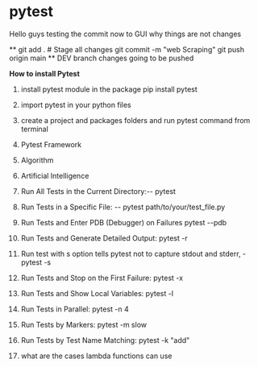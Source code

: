 # pytest
Hello guys testing the commit now to GUI
why things are not changes

** git add .       # Stage all changes
git commit -m "web Scraping"
git push origin main **
DEV  branch changes going to be pushed 

**How to install Pytest**
1. install pytest module in the package pip install pytest
2. import pytest in your python files
3. create a project and packages folders and run pytest command from terminal 
4. Pytest Framework
5. Algorithm
6. Artificial Intelligence

7. Run All Tests in the Current Directory:-- pytest 
8. Run Tests in a Specific File: -- pytest path/to/your/test_file.py
9. Run Tests and Enter PDB (Debugger) on Failures  pytest --pdb 
10. Run Tests and Generate Detailed Output:  pytest -r 
11. Run test with s option tells pytest not to capture stdout and stderr,  - pytest -s 
12. Run Tests and Stop on the First Failure: pytest -x 
13. Run Tests and Show Local Variables: pytest -l 
14. Run Tests in Parallel: pytest -n 4 
15. Run Tests by Markers: pytest -m slow 
16. Run Tests by Test Name Matching: pytest -k "add"
17. what are the cases lambda functions can use
